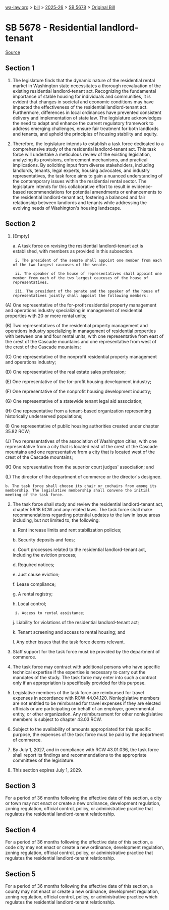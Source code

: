 [wa-law.org](/) > [bill](/bill/) > [2025-26](/bill/2025-26/) > [SB 5678](/bill/2025-26/sb/5678/) > [Original Bill](/bill/2025-26/sb/5678/1/)

# SB 5678 - Residential landlord-tenant

[Source](http://lawfilesext.leg.wa.gov/biennium/2025-26/Pdf/Bills/Senate%20Bills/5678.pdf)

## Section 1
1. The legislature finds that the dynamic nature of the residential rental market in Washington state necessitates a thorough reevaluation of the existing residential landlord-tenant act. Recognizing the fundamental importance of stable housing for individuals and communities, it is evident that changes in societal and economic conditions may have impacted the effectiveness of the residential landlord-tenant act. Furthermore, differences in local ordinances have prevented consistent delivery and implementation of state law. The legislature acknowledges the need to adapt and enhance the current regulatory framework to address emerging challenges, ensure fair treatment for both landlords and tenants, and uphold the principles of housing stability and equity.

2. Therefore, the legislature intends to establish a task force dedicated to a comprehensive study of the residential landlord-tenant act. This task force will undertake a meticulous review of the existing legislation, analyzing its provisions, enforcement mechanisms, and practical implications. By soliciting input from diverse stakeholders, including landlords, tenants, legal experts, housing advocates, and industry representatives, the task force aims to gain a nuanced understanding of the contemporary issues within the residential rental sector. The legislature intends for this collaborative effort to result in evidence-based recommendations for potential amendments or enhancements to the residential landlord-tenant act, fostering a balanced and fair relationship between landlords and tenants while addressing the evolving needs of Washington's housing landscape.

## Section 2
1. [Empty]

    a. A task force on revising the residential landlord-tenant act is established, with members as provided in this subsection.

        i. The president of the senate shall appoint one member from each of the two largest caucuses of the senate.

        ii. The speaker of the house of representatives shall appoint one member from each of the two largest caucuses of the house of representatives.

        iii. The president of the senate and the speaker of the house of representatives jointly shall appoint the following members:

(A)  One representative of the for-profit residential property management and operations industry specializing in management of residential properties with 20 or more rental units;

(B) Two representatives of the residential property management and operations industry specializing in management of residential properties with between one and four rental units, with one representative from east of the crest of the Cascade mountains and one representative from west of the crest of the Cascade mountains;

(C) One representative of the nonprofit residential property management and operations industry;

(D) One representative of the real estate sales profession;

(E) One representative of the for-profit housing development industry;

(F) One representative of the nonprofit housing development industry;

(G) One representative of a statewide tenant legal aid association;

(H) One representative from a tenant-based organization representing historically underserved populations;

(I) One representative of public housing authorities created under chapter 35.82 RCW;

(J) Two representatives of the association of Washington cities, with one representative from a city that is located east of the crest of the Cascade mountains and one representative from a city that is located west of the crest of the Cascade mountains;

(K) One representative from the superior court judges' association; and

(L) The director of the department of commerce or the director's designee.

    b. The task force shall choose its chair or cochairs from among its membership. The legislative membership shall convene the initial meeting of the task force.

2. The task force shall study and review the residential landlord-tenant act, chapter 59.18 RCW and any related laws. The task force shall make recommendations regarding potential updates to the law in issue areas including, but not limited to, the following:

    a. Rent increase limits and rent stabilization policies;

    b. Security deposits and fees;

    c. Court processes related to the residential landlord-tenant act, including the eviction process;

    d. Required notices;

    e. Just cause eviction;

    f. Lease compliance;

    g. A rental registry;

    h. Local control;

        i. Access to rental assistance;

    j. Liability for violations of the residential landlord-tenant act;

    k. Tenant screening and access to rental housing; and

    l. Any other issues that the task force deems relevant.

3. Staff support for the task force must be provided by the department of commerce.

4. The task force may contract with additional persons who have specific technical expertise if the expertise is necessary to carry out the mandates of the study. The task force may enter into such a contract only if an appropriation is specifically provided for this purpose.

5. Legislative members of the task force are reimbursed for travel expenses in accordance with RCW 44.04.120. Nonlegislative members are not entitled to be reimbursed for travel expenses if they are elected officials or are participating on behalf of an employer, governmental entity, or other organization. Any reimbursement for other nonlegislative members is subject to chapter 43.03 RCW.

6. Subject to the availability of amounts appropriated for this specific purpose, the expenses of the task force must be paid by the department of commerce.

7. By July 1, 2027, and in compliance with RCW 43.01.036, the task force shall report its findings and recommendations to the appropriate committees of the legislature.

8. This section expires July 1, 2029.

## Section 3
For a period of 36 months following the effective date of this section, a city or town may not enact or create a new ordinance, development regulation, zoning regulation, official control, policy, or administrative practice that regulates the residential landlord-tenant relationship.

## Section 4
For a period of 36 months following the effective date of this section, a code city may not enact or create a new ordinance, development regulation, zoning regulation, official control, policy, or administrative practice that regulates the residential landlord-tenant relationship.

## Section 5
For a period of 36 months following the effective date of this section, a county may not enact or create a new ordinance, development regulation, zoning regulation, official control, policy, or administrative practice which regulates the residential landlord-tenant relationship.
